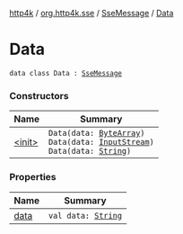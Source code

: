 [http4k](../../../index.md) / [org.http4k.sse](../../index.md) / [SseMessage](../index.md) / [Data](./index.md)

# Data

`data class Data : `[`SseMessage`](../index.md)

### Constructors

| Name | Summary |
|---|---|
| [&lt;init&gt;](-init-.md) | `Data(data: `[`ByteArray`](https://kotlinlang.org/api/latest/jvm/stdlib/kotlin/-byte-array/index.html)`)`<br>`Data(data: `[`InputStream`](https://docs.oracle.com/javase/9/docs/api/java/io/InputStream.html)`)`<br>`Data(data: `[`String`](https://kotlinlang.org/api/latest/jvm/stdlib/kotlin/-string/index.html)`)` |

### Properties

| Name | Summary |
|---|---|
| [data](data.md) | `val data: `[`String`](https://kotlinlang.org/api/latest/jvm/stdlib/kotlin/-string/index.html) |
